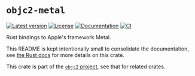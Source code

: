 # `objc2-metal`

[![Latest version](https://badgen.net/crates/v/objc2-metal)](https://crates.io/crates/objc2-metal)
[![License](https://badgen.net/badge/license/Zlib%20OR%20Apache-2.0%20OR%20MIT/blue)](../../LICENSE.md)
[![Documentation](https://docs.rs/objc2-metal/badge.svg)](https://docs.rs/objc2-metal/)
[![CI](https://github.com/madsmtm/objc2/actions/workflows/ci.yml/badge.svg)](https://github.com/madsmtm/objc2/actions/workflows/ci.yml)

Rust bindings to Apple's framework Metal.

This README is kept intentionally small to consolidate the documentation, see
[the Rust docs](https://docs.rs/objc2-metal/) for more details on this crate.

This crate is part of the [`objc2` project](https://github.com/madsmtm/objc2),
see that for related crates.
